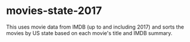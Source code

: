 # movies-state-2017

This uses movie data from IMDB (up to and including 2017) and sorts the movies by US state based on each movie's title and IMDB summary.
